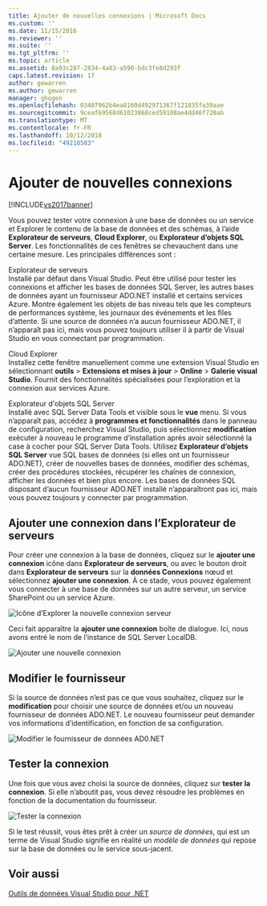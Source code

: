 ```yaml
---
title: Ajouter de nouvelles connexions | Microsoft Docs
ms.custom: ''
ms.date: 11/15/2016
ms.reviewer: ''
ms.suite: ''
ms.tgt_pltfrm: ''
ms.topic: article
ms.assetid: 8a93c287-2834-4a83-a590-bdc3fe8d293f
caps.latest.revision: 17
author: gewarren
ms.author: gewarren
manager: ghogen
ms.openlocfilehash: 03407962b4ea8160d492971367f121835fa39aae
ms.sourcegitcommit: 9ceaf69568d61023868ced59108ae4dd46f720ab
ms.translationtype: MT
ms.contentlocale: fr-FR
ms.lasthandoff: 10/12/2018
ms.locfileid: "49218503"
---
```

# <a name="add-new-connections"></a>Ajouter de nouvelles connexions
[!INCLUDE[vs2017banner](../includes/vs2017banner.md)]

  
Vous pouvez tester votre connexion à une base de données ou un service et Explorer le contenu de la base de données et des schémas, à l’aide **Explorateur de serveurs**, **Cloud Explorer**, ou **Explorateur d’objets SQL Server**. Les fonctionnalités de ces fenêtres se chevauchent dans une certaine mesure. Les principales différences sont :  
  
 Explorateur de serveurs  
 Installé par défaut dans Visual Studio. Peut être utilisé pour tester les connexions et afficher les bases de données SQL Server, les autres bases de données ayant un fournisseur ADO.NET installé et certains services Azure. Montre également les objets de bas niveau tels que les compteurs de performances système, les journaux des événements et les files d’attente. Si une source de données n’a aucun fournisseur ADO.NET, il n’apparaît pas ici, mais vous pouvez toujours utiliser il à partir de Visual Studio en vous connectant par programmation.  
  
 Cloud Explorer  
 Installez cette fenêtre manuellement comme une extension Visual Studio en sélectionnant **outils** > **Extensions et mises à jour** > **Online**  >  **Galerie visual Studio**. Fournit des fonctionnalités spécialisées pour l’exploration et la connexion aux services Azure.  
  
 Explorateur d'objets SQL Server  
 Installé avec SQL Server Data Tools et visible sous le **vue** menu. Si vous n’apparaît pas, accédez à **programmes et fonctionnalités** dans le panneau de configuration, recherchez Visual Studio, puis sélectionnez **modification** exécuter à nouveau le programme d’installation après avoir sélectionné la case à cocher pour SQL Server Data Tools. Utilisez **Explorateur d’objets SQL Server** vue SQL bases de données (si elles ont un fournisseur ADO.NET), créer de nouvelles bases de données, modifier des schémas, créer des procédures stockées, récupérer les chaînes de connexion, afficher les données et bien plus encore. Les bases de données SQL disposant d’aucun fournisseur ADO.NET installé n’apparaîtront pas ici, mais vous pouvez toujours y connecter par programmation.  
  
## <a name="add-a-connection-in-server-explorer"></a>Ajouter une connexion dans l’Explorateur de serveurs  
 Pour créer une connexion à la base de données, cliquez sur le **ajouter une connexion** icône dans **Explorateur de serveurs**, ou avec le bouton droit dans **Explorateur de serveurs** sur la **données Connexions** nœud et sélectionnez **ajouter une connexion**. À ce stade, vous pouvez également vous connecter à une base de données sur un autre serveur, un service SharePoint ou un service Azure.  
  
 ![Icône d’Explorer la nouvelle connexion serveur](../data-tools/media/raddata-server-explorer-new-connection-icon.png "icône de nouvelle connexion de serveur Explorateur raddata")  
  
 Ceci fait apparaître la **ajouter une connexion** boîte de dialogue. Ici, nous avons entré le nom de l’instance de SQL Server LocalDB.  
  
 ![Ajouter une nouvelle connexion](../data-tools/media/raddata-add-new-connection-dialog.png "raddata boîte de dialogue Ajouter nouvelle connexion")  
  
## <a name="change-the-provider"></a>Modifier le fournisseur  
 Si la source de données n’est pas ce que vous souhaitez, cliquez sur le **modification** pour choisir une source de données et/ou un nouveau fournisseur de données ADO.NET. Le nouveau fournisseur peut demander vos informations d’identification, en fonction de sa configuration.  
  
 ![Modifier le fournisseur de données AD0.NET](../data-tools/media/raddata-change-ad0-net-data-provider.png "raddata AD0.NET modification du fournisseur de données")  
  
## <a name="test-the-connection"></a>Tester la connexion  
 Une fois que vous avez choisi la source de données, cliquez sur **tester la connexion**. Si elle n’aboutit pas, vous devez résoudre les problèmes en fonction de la documentation du fournisseur.  
  
 ![Tester la connexion](../data-tools/media/raddata-test-connection.png "raddata tester la connexion")  
  
 Si le test réussit, vous êtes prêt à créer un *source de données*, qui est un terme de Visual Studio signifie en réalité un *modèle de données* qui repose sur la base de données ou le service sous-jacent.  
  
## <a name="see-also"></a>Voir aussi  
 [Outils de données Visual Studio pour .NET](../data-tools/visual-studio-data-tools-for-dotnet.md)


